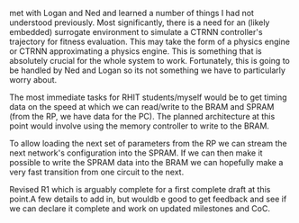 met with Logan and Ned and learned a number of things I had not understood previously. Most significantly, there is a need for an (likely embedded) surrogate environment to simulate a CTRNN controller's trajectory for fitness evaluation. This may take the form of a physics engine or CTRNN approximating a physics engine. This is something that is absolutely crucial for the whole system to work. Fortunately, this is going to be handled by Ned and Logan so its not something we have to particularly worry about.

The most immediate tasks for RHIT students/myself would be to get timing data on the speed at which we can read/write to the BRAM and SPRAM (from the RP, we have data for the PC). The planned architecture at this point would involve using the memory controller to write to the BRAM. 

To allow loading the next set of parameters from the RP we can stream the next network's configuration into the SPRAM. If we can then make it possible to write the SPRAM data into the BRAM we can hopefully make a very fast transition from one circuit to the next.

Revised R1 which is arguably complete for a first complete draft at this point.A few details to add in, but wouldb e good to get feedback and see if we can declare it complete and work on updated milestones and CoC.